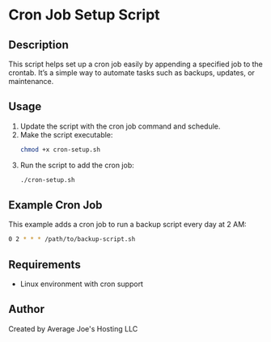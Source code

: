 # Cron Job Setup Script

## Description
This script helps set up a cron job easily by appending a specified job to the crontab. It’s a simple way to automate tasks such as backups, updates, or maintenance.

## Usage
1. Update the script with the cron job command and schedule.
2. Make the script executable:
   ```bash
   chmod +x cron-setup.sh
   ```
3. Run the script to add the cron job:
   ```bash
   ./cron-setup.sh
   ```

## Example Cron Job
This example adds a cron job to run a backup script every day at 2 AM:
```bash
0 2 * * * /path/to/backup-script.sh
```

## Requirements
- Linux environment with cron support

## Author
Created by Average Joe's Hosting LLC
